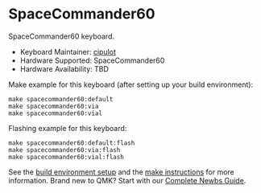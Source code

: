 # SpaceCommander60

SpaceCommander60 keyboard.

* Keyboard Maintainer: [cipulot](https://github.com/cipulot)
* Hardware Supported: SpaceCommander60
* Hardware Availability: TBD

Make example for this keyboard (after setting up your build environment):

    make spacecommander60:default
    make spacecommander60:via
    make spacecommander60:vial

Flashing example for this keyboard:

    make spacecommander60:default:flash
    make spacecommander60:via:flash
    make spacecommander60:vial:flash

See the [build environment setup](https://docs.qmk.fm/#/getting_started_build_tools) and the [make instructions](https://docs.qmk.fm/#/getting_started_make_guide) for more information. Brand new to QMK? Start with our [Complete Newbs Guide](https://docs.qmk.fm/#/newbs).
